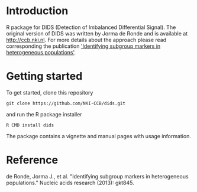 # Introduction

R package for DIDS (Detection of Imbalanced Differential
Signal). The original version of DIDS was written by Jorma de Ronde
and is available at http://ccb.nki.nl.  For more details about the
approach please read corresponding the publication ['Identifying
subgroup markers in heterogeneous populations'](https://www.ncbi.nlm.nih.gov/pubmed/24062158).

# Getting started

To get started, clone this repository
```
git clone https://github.com/NKI-CCB/dids.git
```
and run the R package installer
```
R CMD install dids
```

The package contains a vignette and manual pages with usage information.

# Reference

de Ronde, Jorma J., et al. "Identifying subgroup markers in heterogeneous
populations." Nucleic acids research (2013): gkt845.
